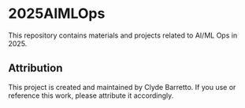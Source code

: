 # 2025AIMLOps

This repository contains materials and projects related to AI/ML Ops in 2025.

## Attribution

This project is created and maintained by Clyde Barretto. If you use or reference this work, please attribute it accordingly.